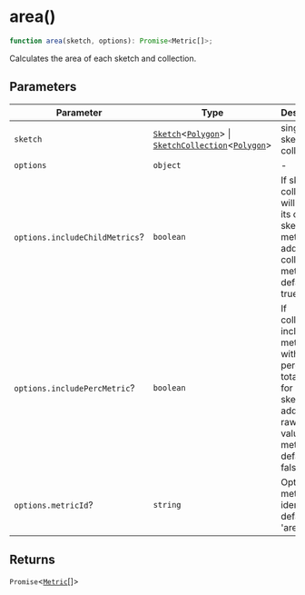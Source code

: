 # area()

```ts
function area(sketch, options): Promise<Metric[]>;
```

Calculates the area of each sketch and collection.

## Parameters

| Parameter                      | Type                                                                                                                                                                             | Description                                                                                                                           |
| ------------------------------ | -------------------------------------------------------------------------------------------------------------------------------------------------------------------------------- | ------------------------------------------------------------------------------------------------------------------------------------- |
| `sketch`                       | [`Sketch`](../interfaces/Sketch.md)\<[`Polygon`](../interfaces/Polygon.md)\> \| [`SketchCollection`](../interfaces/SketchCollection.md)\<[`Polygon`](../interfaces/Polygon.md)\> | single sketch or collection.                                                                                                          |
| `options`                      | `object`                                                                                                                                                                         | -                                                                                                                                     |
| `options.includeChildMetrics`? | `boolean`                                                                                                                                                                        | If sketch collection, will include its child sketch metrics in addition to collection metrics, defaults to true                       |
| `options.includePercMetric`?   | `boolean`                                                                                                                                                                        | If collection, includes metrics with percent of total area for each sketch , in addition to raw area value metrics, defaults to false |
| `options.metricId`?            | `string`                                                                                                                                                                         | Optional metric identifier, defaults to 'area'                                                                                        |

## Returns

`Promise`\<[`Metric`](../type-aliases/Metric.md)[]\>
